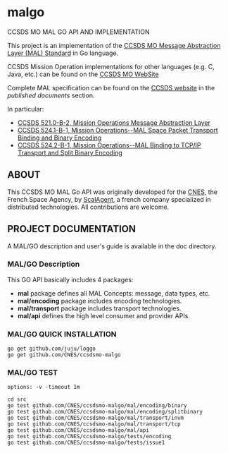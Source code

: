 # malgo
CCSDS MO MAL GO API AND IMPLEMENTATION

This project is an implementation of the [CCSDS MO Message Abstraction Layer (MAL) Standard](https://en.wikipedia.org/wiki/CCSDS_Mission_Operations) in Go language.

CCSDS Mission Operation implementations for other languages (e.g. C, Java, etc.) can be found on the [CCSDS MO WebSite](http://ccsdsmo.github.io/)

Complete MAL specification can be found on the [CCSDS website](http://public.ccsds.org/publications/BlueBooks.aspx) in the *published documents* section.

In particular:

- [CCSDS 521.0-B-2, Mission Operations Message Abstraction Layer](https://public.ccsds.org/Pubs/521x0b2e1.pdf)
- [CCSDS 524.1-B-1, Mission Operations--MAL Space Packet Transport Binding and Binary Encoding](https://public.ccsds.org/Pubs/524x1b1.pdf)
- [CCSDS 524.2-B-1, Mission Operations--MAL Binding to TCP/IP Transport and Split Binary Encoding](https://public.ccsds.org/Pubs/524x2b1.pdf)

## ABOUT

This CCSDS MO MAL Go API was originally developed for the [CNES](http://cnes.fr), the French Space Agency, by [ScalAgent](http://www.scalagent.com/en/), a french company specialized in distributed technologies. All contributions are welcome.

## PROJECT DOCUMENTATION

A MAL/GO description and user's guide is available in the doc directory.

### MAL/GO Description

This GO API basically includes 4 packages:

  - **mal** package defines all MAL Concepts: message, data types, etc.
  - **mal/encoding** package includes encoding technologies.
  - **mal/transport** package includes transport technologies.
  - **mal/api** defines the high level consumer and provider APIs.

### MAL/GO QUICK INSTALLATION

	go get github.com/juju/loggo
	go get github.com/CNES/ccsdsmo-malgo
	
### MAL/GO TEST

	options: -v -timeout 1m

	cd src
	go test github.com/CNES/ccsdsmo-malgo/mal/encoding/binary
	go test github.com/CNES/ccsdsmo-malgo/mal/encoding/splitbinary
	go test github.com/CNES/ccsdsmo-malgo/mal/transport/invm
	go test github.com/CNES/ccsdsmo-malgo/mal/transport/tcp
	go test github.com/CNES/ccsdsmo-malgo/mal/api
	go test github.com/CNES/ccsdsmo-malgo/tests/encoding
	go test github.com/CNES/ccsdsmo-malgo/tests/issue1
